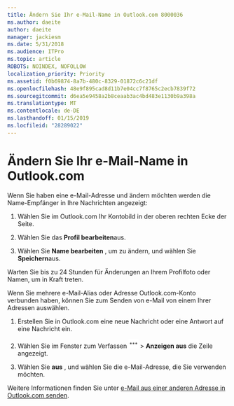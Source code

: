 ```yaml
---
title: Ändern Sie Ihr e-Mail-Name in Outlook.com 8000036
ms.author: daeite
author: daeite
manager: jackiesm
ms.date: 5/31/2018
ms.audience: ITPro
ms.topic: article
ROBOTS: NOINDEX, NOFOLLOW
localization_priority: Priority
ms.assetid: f0b69874-8a7b-480c-8329-01872c6c21df
ms.openlocfilehash: 48e9f895cad8d11b7e04cc7f8765c2ecb7839f72
ms.sourcegitcommit: d6ea5e9458a2b8ceaab3ac4bd483e1130b9a398a
ms.translationtype: MT
ms.contentlocale: de-DE
ms.lasthandoff: 01/15/2019
ms.locfileid: "28289022"
---
```

# <a name="change-your-email-name-in-outlookcom"></a>Ändern Sie Ihr e-Mail-Name in Outlook.com

Wenn Sie haben eine e-Mail-Adresse und ändern möchten werden die Name-Empfänger in Ihre Nachrichten angezeigt:
  
1. Wählen Sie im Outlook.com Ihr Kontobild in der oberen rechten Ecke der Seite.
    
2. Wählen Sie das **Profil bearbeiten**aus. 
    
3. Wählen Sie **Name bearbeiten** , um zu ändern, und wählen Sie **Speichern**aus. 
    
Warten Sie bis zu 24 Stunden für Änderungen an Ihrem Profilfoto oder Namen, um in Kraft treten.
  
Wenn Sie mehrere e-Mail-Alias oder Adresse Outlook.com-Konto verbunden haben, können Sie zum Senden von e-Mail von einem Ihrer Adressen auswählen.
  
1. Erstellen Sie in Outlook.com eine neue Nachricht oder eine Antwort auf eine Nachricht ein.
    
2. Wählen Sie im Fenster zum Verfassen ![mehr der Gruppe Aktionen Symbol. ](media/b97ea7cd-eeb0-49c5-a564-7ca2d2e33909.png) \> **Anzeigen aus** die Zeile angezeigt. 
    
3. Wählen Sie **aus** , und wählen Sie die e-Mail-Adresse, die Sie verwenden möchten. 
    
Weitere Informationen finden Sie unter [e-Mail aus einer anderen Adresse in Outlook.com senden](https://go.microsoft.com/fwlink/p/?linkid=2001701&amp;clcid=0x409).
  

